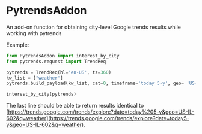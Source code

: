 # PytrendsAddon
An add-on function for obtaining city-level Google trends results while working with pytrends

Example:



```python
from PytrendsAddon import interest_by_city
from pytrends.request import TrendReq

pytrends = TrendReq(hl='en-US', tz=360)
kw_list = ["weather"]
pytrends.build_payload(kw_list, cat=0, timeframe='today 5-y', geo= 'US-IL-602', gprop='')

interest_by_city(pytrends)
```

The last line should be able to return results identical to [https://trends.google.com/trends/explore?date=today%205-y&geo=US-IL-602&q=weather](https://trends.google.com/trends/explore?date=today5-y&geo=US-IL-602&q=weather).